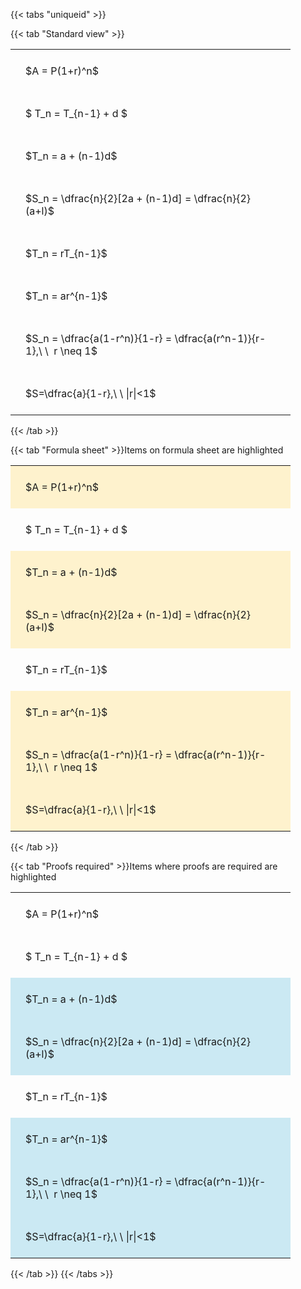 ---
---

{{< tabs "uniqueid" >}}

{{< tab "Standard view" >}}

<style type="text/css">
#T_39dff th.col_heading {
  text-align: left;
  font-size: 1em;
}
#T_39dff td {
  text-align: left;
  font-size: 1em;
  padding: 1.5em;
}
#T_39dff_row0_col0, #T_39dff_row1_col0, #T_39dff_row2_col0, #T_39dff_row3_col0, #T_39dff_row4_col0, #T_39dff_row5_col0, #T_39dff_row6_col0, #T_39dff_row7_col0 {
  width: 400px;
  white-space: pre-wrap;
}
</style>
<table id="T_39dff">
  <thead>
  </thead>
  <tbody>
    <tr>
      <td id="T_39dff_row0_col0" class="data row0 col0" >$A = P(1+r)^n$</td>
    </tr>
    <tr>
      <td id="T_39dff_row1_col0" class="data row1 col0" >$ T_n = T_{n-1} + d $</td>
    </tr>
    <tr>
      <td id="T_39dff_row2_col0" class="data row2 col0" >$T_n = a + (n-1)d$</td>
    </tr>
    <tr>
      <td id="T_39dff_row3_col0" class="data row3 col0" >$S_n = \dfrac{n}{2}[2a + (n-1)d] = \dfrac{n}{2}(a+l)$</td>
    </tr>
    <tr>
      <td id="T_39dff_row4_col0" class="data row4 col0" >$T_n = rT_{n-1}$</td>
    </tr>
    <tr>
      <td id="T_39dff_row5_col0" class="data row5 col0" >$T_n = ar^{n-1}$</td>
    </tr>
    <tr>
      <td id="T_39dff_row6_col0" class="data row6 col0" >$S_n = \dfrac{a(1-r^n)}{1-r} = \dfrac{a(r^n-1)}{r-1},\ \  r \neq 1$</td>
    </tr>
    <tr>
      <td id="T_39dff_row7_col0" class="data row7 col0" >$S=\dfrac{a}{1-r},\ \ |r|<1$</td>
    </tr>
  </tbody>
</table>
{{< /tab >}}

{{< tab "Formula sheet" >}}Items on formula sheet are highlighted
<br>
<style type="text/css">
#T_3d2a9 th.col_heading {
  text-align: left;
  font-size: 1em;
}
#T_3d2a9 td {
  text-align: left;
  font-size: 1em;
  padding: 1.5em;
}
#T_3d2a9_row0_col0, #T_3d2a9_row2_col0, #T_3d2a9_row3_col0, #T_3d2a9_row5_col0, #T_3d2a9_row6_col0, #T_3d2a9_row7_col0 {
  width: 400px;
  background-color: rgba(255,194,10, 0.2);
  white-space: pre-wrap;
}
#T_3d2a9_row1_col0, #T_3d2a9_row4_col0 {
  width: 400px;
  white-space: pre-wrap;
}
</style>
<table id="T_3d2a9">
  <thead>
  </thead>
  <tbody>
    <tr>
      <td id="T_3d2a9_row0_col0" class="data row0 col0" >$A = P(1+r)^n$</td>
    </tr>
    <tr>
      <td id="T_3d2a9_row1_col0" class="data row1 col0" >$ T_n = T_{n-1} + d $</td>
    </tr>
    <tr>
      <td id="T_3d2a9_row2_col0" class="data row2 col0" >$T_n = a + (n-1)d$</td>
    </tr>
    <tr>
      <td id="T_3d2a9_row3_col0" class="data row3 col0" >$S_n = \dfrac{n}{2}[2a + (n-1)d] = \dfrac{n}{2}(a+l)$</td>
    </tr>
    <tr>
      <td id="T_3d2a9_row4_col0" class="data row4 col0" >$T_n = rT_{n-1}$</td>
    </tr>
    <tr>
      <td id="T_3d2a9_row5_col0" class="data row5 col0" >$T_n = ar^{n-1}$</td>
    </tr>
    <tr>
      <td id="T_3d2a9_row6_col0" class="data row6 col0" >$S_n = \dfrac{a(1-r^n)}{1-r} = \dfrac{a(r^n-1)}{r-1},\ \  r \neq 1$</td>
    </tr>
    <tr>
      <td id="T_3d2a9_row7_col0" class="data row7 col0" >$S=\dfrac{a}{1-r},\ \ |r|<1$</td>
    </tr>
  </tbody>
</table>
{{< /tab >}}

{{< tab "Proofs required" >}}Items where proofs are required are highlighted
<br>
<style type="text/css">
#T_dc744 th.col_heading {
  text-align: left;
  font-size: 1em;
}
#T_dc744 td {
  text-align: left;
  font-size: 1em;
  padding: 1.5em;
}
#T_dc744_row0_col0, #T_dc744_row1_col0, #T_dc744_row4_col0 {
  width: 400px;
  white-space: pre-wrap;
}
#T_dc744_row2_col0, #T_dc744_row3_col0, #T_dc744_row5_col0, #T_dc744_row6_col0, #T_dc744_row7_col0 {
  width: 400px;
  background-color: rgba(0,150,200, 0.2);
  white-space: pre-wrap;
}
</style>
<table id="T_dc744">
  <thead>
  </thead>
  <tbody>
    <tr>
      <td id="T_dc744_row0_col0" class="data row0 col0" >$A = P(1+r)^n$</td>
    </tr>
    <tr>
      <td id="T_dc744_row1_col0" class="data row1 col0" >$ T_n = T_{n-1} + d $</td>
    </tr>
    <tr>
      <td id="T_dc744_row2_col0" class="data row2 col0" >$T_n = a + (n-1)d$</td>
    </tr>
    <tr>
      <td id="T_dc744_row3_col0" class="data row3 col0" >$S_n = \dfrac{n}{2}[2a + (n-1)d] = \dfrac{n}{2}(a+l)$</td>
    </tr>
    <tr>
      <td id="T_dc744_row4_col0" class="data row4 col0" >$T_n = rT_{n-1}$</td>
    </tr>
    <tr>
      <td id="T_dc744_row5_col0" class="data row5 col0" >$T_n = ar^{n-1}$</td>
    </tr>
    <tr>
      <td id="T_dc744_row6_col0" class="data row6 col0" >$S_n = \dfrac{a(1-r^n)}{1-r} = \dfrac{a(r^n-1)}{r-1},\ \  r \neq 1$</td>
    </tr>
    <tr>
      <td id="T_dc744_row7_col0" class="data row7 col0" >$S=\dfrac{a}{1-r},\ \ |r|<1$</td>
    </tr>
  </tbody>
</table>
{{< /tab >}}
{{< /tabs >}}